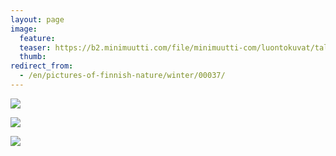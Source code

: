 ```yaml
---
layout: page
image:
  feature:
  teaser: https://b2.minimuutti.com/file/minimuutti-com/luontokuvat/talvi/DS40245-245px.jpg
  thumb:
redirect_from:
  - /en/pictures-of-finnish-nature/winter/00037/
---
```


![](https://b2.minimuutti.com/file/minimuutti-com/luontokuvat/talvi/DS40237-800px.jpg)

![](https://b2.minimuutti.com/file/minimuutti-com/luontokuvat/talvi/DS40235-800px.jpg)

![](https://b2.minimuutti.com/file/minimuutti-com/luontokuvat/talvi/DS40245-800px.jpg)
